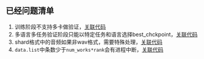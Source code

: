 ## 已经问题清单


1. 训练阶段不支持多卡做验证，[关联代码](../whispering/bin/train.py#L176)
2. 多语言多任务验证阶段只能以特定任务和语言选择best_chckpoint，[关联代码](../whispering/utils/executor.py#L193)
3. shard格式中的音频如果非wav格式，需要特殊处理，[关联代码](../whispering/dataset/processor.py#L97)
3. `data.list`中条数少于`num_works*rank`会有进程中断，[关联代码](../whispering/dataset/dataset.py#L72)
